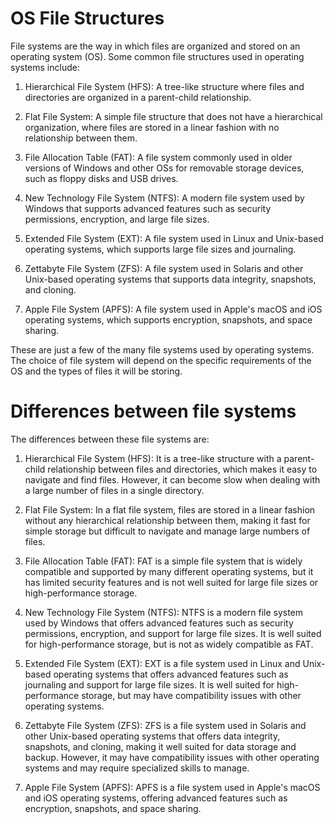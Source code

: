 # OS File Structures

File systems are the way in which files are organized and stored on an operating system (OS). Some common file structures used in operating systems include:

1. Hierarchical File System (HFS): 
    A tree-like structure where files and directories are organized in a parent-child relationship.

2. Flat File System: 
    A simple file structure that does not have a hierarchical organization, where files are stored in a linear fashion with no relationship between them.

3. File Allocation Table (FAT): 
    A file system commonly used in older versions of Windows and other OSs for removable storage devices, such as floppy disks and USB drives.

4. New Technology File System (NTFS): 
    A modern file system used by Windows that supports advanced features such as security permissions, encryption, and large file sizes.

5. Extended File System (EXT): 
    A file system used in Linux and Unix-based operating systems, which supports large file sizes and journaling.

6. Zettabyte File System (ZFS): 
    A file system used in Solaris and other Unix-based operating systems that supports data integrity, snapshots, and cloning.

7. Apple File System (APFS): 
    A file system used in Apple's macOS and iOS operating systems, which supports encryption, snapshots, and space sharing.

These are just a few of the many file systems used by operating systems. The choice of file system will depend on the specific requirements of the OS and the types of files it will be storing.

# Differences between file systems

The differences between these file systems are:

1. Hierarchical File System (HFS): 
    It is a tree-like structure with a parent-child relationship between files and directories, which makes it easy to navigate and find files. However, it can become slow when dealing with a large number of files in a single directory.

2. Flat File System: 
    In a flat file system, files are stored in a linear fashion without any hierarchical relationship between them, making it fast for simple storage but difficult to navigate and manage large numbers of files.

3. File Allocation Table (FAT): 
    FAT is a simple file system that is widely compatible and supported by many different operating systems, but it has limited security features and is not well suited for large file sizes or high-performance storage.

4. New Technology File System (NTFS): 
    NTFS is a modern file system used by Windows that offers advanced features such as security permissions, encryption, and support for large file sizes. It is well suited for high-performance storage, but is not as widely compatible as FAT.

5. Extended File System (EXT): 
    EXT is a file system used in Linux and Unix-based operating systems that offers advanced features such as journaling and support for large file sizes. It is well suited for high-performance storage, but may have compatibility issues with other operating systems.

6. Zettabyte File System (ZFS): 
    ZFS is a file system used in Solaris and other Unix-based operating systems that offers data integrity, snapshots, and cloning, making it well suited for data storage and backup. However, it may have compatibility issues with other operating systems and may require specialized skills to manage.

7. Apple File System (APFS): 
    APFS is a file system used in Apple's macOS and iOS operating systems, offering advanced features such as encryption, snapshots, and space sharing.
